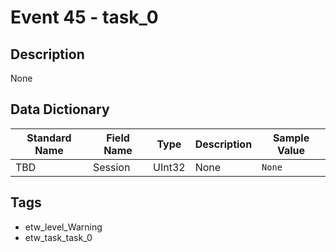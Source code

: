 # Event 45 - task_0

## Description
None

## Data Dictionary
|Standard Name|Field Name|Type|Description|Sample Value|
|---|---|---|---|---|
|TBD|Session|UInt32|None|`None`|

## Tags
* etw_level_Warning
* etw_task_task_0